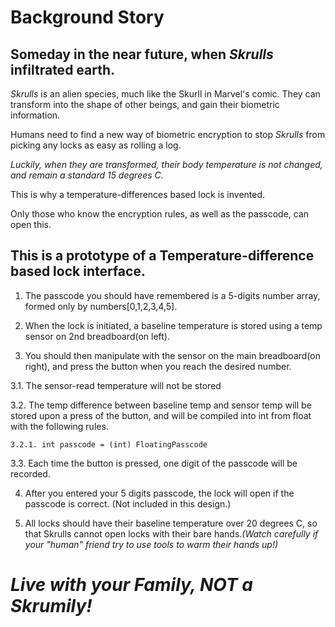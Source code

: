# Background Story 
## Someday in the near future, when *Skrulls* infiltrated earth.

*Skrulls* is an alien species, much like the Skurll in Marvel's comic. They can transform into the shape of other beings, and gain their biometric information.

Humans need to find a new way of biometric encryption to stop *Skrulls* from picking any locks as easy as rolling a log.

*Luckily, when they are transformed, their body temperature is not changed, and remain a standard 15 degrees C.*

This is why a temperature-differences based lock is invented.

Only those who know the encryption rules, as well as the passcode, can open this.

## This is a prototype of a Temperature-difference based lock interface. 

1. The passcode you should have remembered is a 5-digits number array, formed only by numbers[0,1,2,3,4,5].

2. When the lock is initiated, a baseline temperature is stored using a temp sensor on 2nd breadboard(on left).

3. You should then manipulate with the sensor on the main breadboard(on right), and press the button when you reach the desired number.

 3.1. The sensor-read temperature will not be stored

 3.2. The temp difference between baseline temp and sensor temp will be stored upon a press of the button, and will be compiled into int from float with the following rules.  

    3.2.1. int passcode = (int) FloatingPasscode

 3.3. Each time the button is pressed, one digit of the passcode will be recorded.

4. After you entered your 5 digits passcode, the lock will open if the passcode is correct. (Not included in this design.)
 
5. All locks should have their baseline temperature over 20 degrees C, so that Skrulls cannot open locks with their bare hands.*(Watch carefully if your "human" friend try to use tools to warm their hands up!)*

# *Live with your Family, NOT a Skrumily!*
